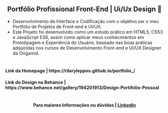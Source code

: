 <h2 align="center"> Portfólio Profissional Front-End | Ui/Ux Design 🌹</h2>

 * Desenvolvimento de Interface e Codificação com o objetivo ser o meu Portfólio de Projetos de Front-end e UI/UX. 
 * Este Projeto foi desenvolvido como um estudo prático em HTML5, CSS3 e JavaScript ES6, assim como aplicar meus conhecimentos em Prototipagem e Experiência do Usuário, baseado nas boas práticas adquiridas nos cursos de Desenvolvimento Front-end e UI/UX Designer da Origamid.

#
<h4>Link da Homepage | https://rilaryleppos.github.io/portfolio_/
<h4>Link do Design no Behance | https://www.behance.net/gallery/194201913/Design-Portifolio-Pessoal</h4>
  
#
<h4 align='center'>Para maiores Informações ou dúvidas | <a href="https://www.linkedin.com/in/rilaryleppos/">Linkedin</a></h4>
